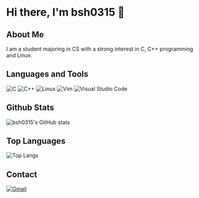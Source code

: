 # Hi there, I'm bsh0315 👋

## About Me
I am a student majoring in CS with a strong interest in C, C++ programming and Linux.

## Languages and Tools
![C](https://img.shields.io/badge/C-A8B9CC?style=for-the-badge&logo=c&logoColor=white)
![C++](https://img.shields.io/badge/C++-00599C?style=for-the-badge&logo=c%2B%2B&logoColor=white)
![Linux](https://img.shields.io/badge/Linux-FCC624?style=for-the-badge&logo=linux&logoColor=black)
![Vim](https://img.shields.io/badge/Vim-019733?style=for-the-badge&logo=vim&logoColor=white)
![Visual Studio Code](https://img.shields.io/badge/VS%20Code-0078d7?style=for-the-badge&logo=visual-studio-code&logoColor=white)

## Github Stats
![bsh0315's GitHub stats](https://github-readme-stats.vercel.app/api?username=bsh0315&show_icons=true&theme=radical)

## Top Languages
![Top Langs](https://github-readme-stats.vercel.app/api/top-langs/?username=bsh0315&layout=compact&theme=radical)

## Contact
[![Gmail](https://img.shields.io/badge/Gmail-D14836?style=for-the-badge&logo=gmail&logoColor=white)](mailto:shbackrok@gmail.com)
